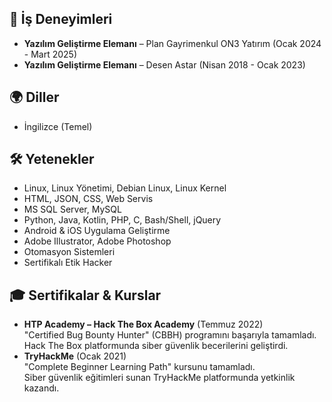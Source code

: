 <h2>📌 İş Deneyimleri</h2>
<ul>
    <li><strong>Yazılım Geliştirme Elemanı</strong> – Plan Gayrimenkul ON3 Yatırım (Ocak 2024 - Mart 2025)</li>
    <li><strong>Yazılım Geliştirme Elemanı</strong> – Desen Astar (Nisan 2018 - Ocak 2023)</li>
</ul>

<h2>🌍 Diller</h2>
<ul>
    <li>İngilizce (Temel)</li>
</ul>

<h2>🛠️ Yetenekler</h2>
<ul>
    <li>Linux, Linux Yönetimi, Debian Linux, Linux Kernel</li>
    <li>HTML, JSON, CSS, Web Servis</li>
    <li>MS SQL Server, MySQL</li>
    <li>Python, Java, Kotlin, PHP, C, Bash/Shell, jQuery</li>
    <li>Android & iOS Uygulama Geliştirme</li>
    <li>Adobe Illustrator, Adobe Photoshop</li>
    <li>Otomasyon Sistemleri</li>
    <li>Sertifikalı Etik Hacker</li>
</ul>

<h2>🎓 Sertifikalar & Kurslar</h2>
<ul>
    <li><strong>HTP Academy – Hack The Box Academy</strong> (Temmuz 2022)<br>
        "Certified Bug Bounty Hunter" (CBBH) programını başarıyla tamamladı. <br>
        Hack The Box platformunda siber güvenlik becerilerini geliştirdi.
    </li>
    <li><strong>TryHackMe</strong> (Ocak 2021)<br>
        "Complete Beginner Learning Path" kursunu tamamladı. <br>
        Siber güvenlik eğitimleri sunan TryHackMe platformunda yetkinlik kazandı.
    </li>
</ul>